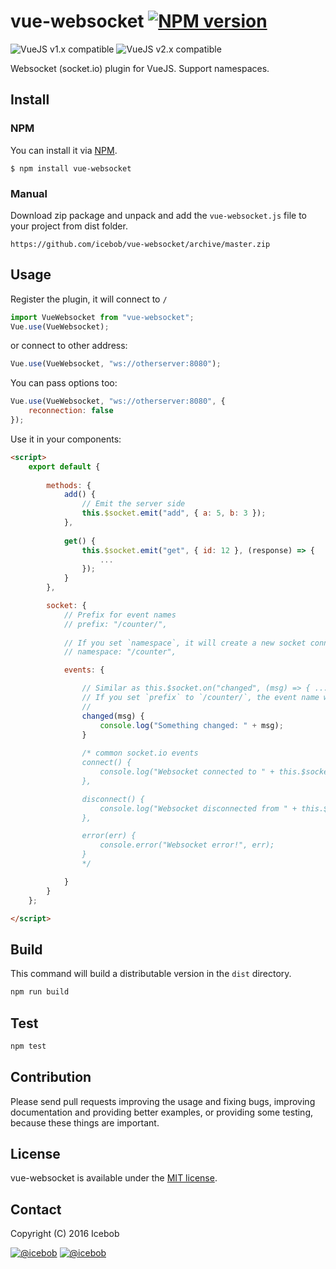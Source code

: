 # vue-websocket [![NPM version](https://img.shields.io/npm/v/vue-websocket.svg)](https://www.npmjs.com/package/vue-websocket)
![VueJS v1.x compatible](https://img.shields.io/badge/vue%201.x-compatible-green.svg)
![VueJS v2.x compatible](https://img.shields.io/badge/vue%202.x-compatible-green.svg)

Websocket (socket.io) plugin for VueJS. Support namespaces.


## Install
### NPM
You can install it via [NPM](http://npmjs.org/).
```
$ npm install vue-websocket
```
### Manual
Download zip package and unpack and add the `vue-websocket.js` file to your project from dist folder.
```
https://github.com/icebob/vue-websocket/archive/master.zip
```

## Usage
Register the plugin, it will connect to `/`
```js
import VueWebsocket from "vue-websocket";
Vue.use(VueWebsocket);
```
or connect to other address:
```js
Vue.use(VueWebsocket, "ws://otherserver:8080");
```
You can pass options too:
```js
Vue.use(VueWebsocket, "ws://otherserver:8080", {
	reconnection: false
});
```


Use it in your components:
```html
<script>
	export default {
		
		methods: {
			add() {
		  		// Emit the server side
		  		this.$socket.emit("add", { a: 5, b: 3 });    
			},
			
			get() {
		  		this.$socket.emit("get", { id: 12 }, (response) => {
					...
				});    
			}
		},

		socket: {
			// Prefix for event names
			// prefix: "/counter/",
			
			// If you set `namespace`, it will create a new socket connection to the namespace instead of `/`
			// namespace: "/counter",

			events: {

				// Similar as this.$socket.on("changed", (msg) => { ... });
				// If you set `prefix` to `/counter/`, the event name will be `/counter/changed`
				//
				changed(msg) {
					console.log("Something changed: " + msg);
				}
				
				/* common socket.io events
				connect() {
					console.log("Websocket connected to " + this.$socket.nsp);
				},

				disconnect() {
					console.log("Websocket disconnected from " + this.$socket.nsp);
				},

				error(err) {
					console.error("Websocket error!", err);
				}
				*/

			}
		}
	};

</script>
```

## Build
This command will build a distributable version in the `dist` directory.
```bash
npm run build
```

## Test
```bash
npm test
```

## Contribution
Please send pull requests improving the usage and fixing bugs, improving documentation and providing better examples, or providing some testing, because these things are important.

## License
vue-websocket is available under the [MIT license](https://tldrlegal.com/license/mit-license).

## Contact

Copyright (C) 2016 Icebob

[![@icebob](https://img.shields.io/badge/github-icebob-green.svg)](https://github.com/icebob) [![@icebob](https://img.shields.io/badge/twitter-Icebobcsi-blue.svg)](https://twitter.com/Icebobcsi)
